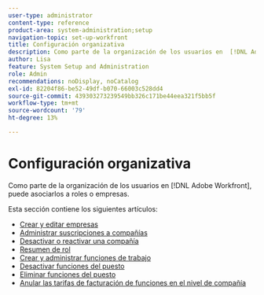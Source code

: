 ```yaml
---
user-type: administrator
content-type: reference
product-area: system-administration;setup
navigation-topic: set-up-workfront
title: Configuración organizativa
description: Como parte de la organización de los usuarios en  [!DNL Adobe Workfront], puede asociarlos a roles o empresas.
author: Lisa
feature: System Setup and Administration
role: Admin
recommendations: noDisplay, noCatalog
exl-id: 82204f86-be52-49df-b070-66003c528dd4
source-git-commit: 439303273239549bb326c171be44eea321f5bb5f
workflow-type: tm+mt
source-wordcount: '79'
ht-degree: 13%

---
```


# Configuración organizativa

Como parte de la organización de los usuarios en [!DNL Adobe Workfront], puede asociarlos a roles o empresas.

Esta sección contiene los siguientes artículos:

* [Crear y editar empresas](../../../administration-and-setup/set-up-workfront/organizational-setup/create-and-edit-companies.md)
* [Administrar suscripciones a compañías](../../../administration-and-setup/set-up-workfront/organizational-setup/manage-company-memberships.md)
* [Desactivar o reactivar una compañía](../../../administration-and-setup/set-up-workfront/organizational-setup/deactivate-a-company.md)
* [Resumen de rol](../../../administration-and-setup/set-up-workfront/organizational-setup/job-role-overview.md)
* [Crear y administrar funciones de trabajo](../../../administration-and-setup/set-up-workfront/organizational-setup/create-manage-job-roles.md)
* [Desactivar funciones del puesto](../../../administration-and-setup/set-up-workfront/organizational-setup/deactivate-job-roles.md)
* [Eliminar funciones del puesto](../../../administration-and-setup/set-up-workfront/organizational-setup/delete-job-roles.md)
* [Anular las tarifas de facturación de funciones en el nivel de compañía](../../../administration-and-setup/set-up-workfront/organizational-setup/override-job-role-billing-rates-company-level.md)
